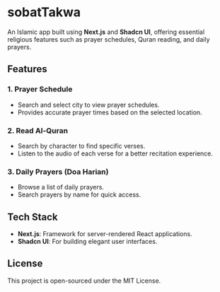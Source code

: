 # sobatTakwa

An Islamic app built using **Next.js** and **Shadcn UI**, offering essential religious features such as prayer schedules, Quran reading, and daily prayers.

## Features

### 1. **Prayer Schedule**
   - Search and select city to view prayer schedules.
   - Provides accurate prayer times based on the selected location.

### 2. **Read Al-Quran**
   - Search by character to find specific verses.
   - Listen to the audio of each verse for a better recitation experience.

### 3. **Daily Prayers (Doa Harian)**
   - Browse a list of daily prayers.
   - Search prayers by name for quick access.

## Tech Stack
- **Next.js**: Framework for server-rendered React applications.
- **Shadcn UI**: For building elegant user interfaces.

## License
This project is open-sourced under the MIT License.
